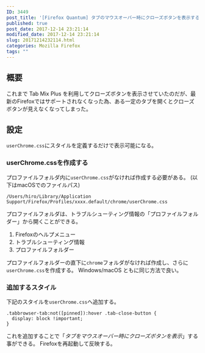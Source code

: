 ```yaml
---
ID: 3449
post_title: '[Firefox Quantum] タブのマウスオーバー時にクローズボタンを表示する方法'
published: true
post_date: 2017-12-14 23:21:14
modified_date: 2017-12-14 23:21:14
slug: 20171214232114.html
categories: Mozilla Firefox
tags: ""
---
```

## 概要

これまで Tab Mix Plus を利用してクローズボタンを表示させていたのだが、最新のFirefoxではサポートされなくなった為、ある一定のタブを開くとクローズボタンが見えなくなってしまった。

## 設定

`userChrome.css`にスタイルを定義するだけで表示可能になる。

### userChrome.cssを作成する

プロファイルフォルダ内に`userChrome.css`がなければ作成する必要がある。
(以下はmacOSでのファイルパス)

```
/Users/hiro/Library/Application Support/Firefox/Profiles/xxxx.default/chrome/userChrome.css
```

プロファイルフォルダは、トラブルシューティング情報の「プロファイルフォルダー」から開くことができる。

1. Firefoxのヘルプメニュー
1. トラブルシューティング情報
1. プロファイルフォルダー

プロファイルフォルダーの直下に`chrome`フォルダがなければ作成し、さらに`userChrome.css`を作成する。
Windows/macOS ともに同じ方法で良い。


### 追加するスタイル

下記のスタイルを`userChrome.css`へ追加する。

```language-css
.tabbrowser-tab:not([pinned]):hover .tab-close-button {
  display: block !important;
}
```

これを追加することで「*タブをマウスオーバー時にクローズボタンを表示*」する事ができる。
Firefoxを再起動して反映する。